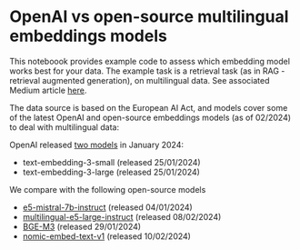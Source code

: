 # OpenAI vs open-source multilingual embeddings models

This noteboook provides example code to assess which embedding model works best for your data. The example task is a retrieval task (as in RAG - retrieval augmented generation), on multilingual data. See associated Medium article [here](https://medium.com/p/e5ccb7c90f05).

The data source is based on the European AI Act, and models cover some of the latest OpenAI and open-source embeddings models (as of 02/2024) to deal with multilingual data:

OpenAI released [two models](https://openai.com/blog/new-embedding-models-and-api-updates) in January 2024:

- text-embedding-3-small (released 25/01/2024)
- text-embedding-3-large (released 25/01/2024)

We compare with the following open-source models

- [e5-mistral-7b-instruct](https://huggingface.co/intfloat/e5-mistral-7b-instruct) (released 04/01/2024)
- [multilingual-e5-large-instruct](https://huggingface.co/intfloat/multilingual-e5-large-instruct) (released 08/02/2024)
- [BGE-M3](https://huggingface.co/BAAI/bge-m3) (released 29/01/2024)
- [nomic-embed-text-v1](https://huggingface.co/nomic-ai/nomic-embed-text-v1) (released 10/02/2024)
